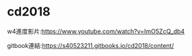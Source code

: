 # cd2018

w4進度影片:https://www.youtube.com/watch?v=ImO5ZcQ_db4

gitbook連結:https://s40523211.gitbooks.io/cd2018/content/

